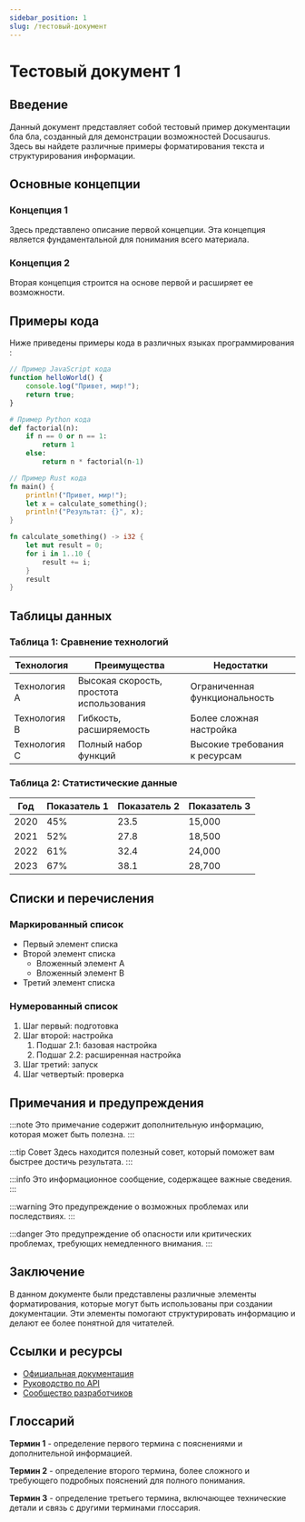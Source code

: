 ```yaml
---
sidebar_position: 1
slug: /тестовый-документ
---
```


# Тестовый документ 1

## Введение

Данный документ представляет собой тестовый пример документации бла бла, созданный для демонстрации возможностей Docusaurus. Здесь вы найдете различные примеры форматирования текста и структурирования информации.

## Основные концепции

### Концепция 1

Здесь представлено описание первой концепции. Эта концепция является фундаментальной для понимания всего материала.

### Концепция 2

Вторая концепция строится на основе первой и расширяет ее возможности.

## Примеры кода

Ниже приведены примеры кода в различных языках программирования :

```javascript
// Пример JavaScript кода
function helloWorld() {
	console.log("Привет, мир!");
	return true;
}
```

```python
# Пример Python кода
def factorial(n):
    if n == 0 or n == 1:
        return 1
    else:
        return n * factorial(n-1)
```

```rust
// Пример Rust кода
fn main() {
    println!("Привет, мир!");
    let x = calculate_something();
    println!("Результат: {}", x);
}

fn calculate_something() -> i32 {
    let mut result = 0;
    for i in 1..10 {
        result += i;
    }
    result
}
```

## Таблицы данных

### Таблица 1: Сравнение технологий

| Технология   | Преимущества                             | Недостатки                    |
| ------------ | ---------------------------------------- | ----------------------------- |
| Технология A | Высокая скорость, простота использования | Ограниченная функциональность |
| Технология B | Гибкость, расширяемость                  | Более сложная настройка       |
| Технология C | Полный набор функций                     | Высокие требования к ресурсам |

### Таблица 2: Статистические данные

| Год  | Показатель 1 | Показатель 2 | Показатель 3 |
| ---- | ------------ | ------------ | ------------ |
| 2020 | 45%          | 23.5         | 15,000       |
| 2021 | 52%          | 27.8         | 18,500       |
| 2022 | 61%          | 32.4         | 24,000       |
| 2023 | 67%          | 38.1         | 28,700       |

## Списки и перечисления

### Маркированный список

- Первый элемент списка
- Второй элемент списка
  - Вложенный элемент A
  - Вложенный элемент B
- Третий элемент списка

### Нумерованный список

1. Шаг первый: подготовка
2. Шаг второй: настройка
   1. Подшаг 2.1: базовая настройка
   2. Подшаг 2.2: расширенная настройка
3. Шаг третий: запуск
4. Шаг четвертый: проверка

## Примечания и предупреждения

:::note
Это примечание содержит дополнительную информацию, которая может быть полезна.
:::

:::tip Совет
Здесь находится полезный совет, который поможет вам быстрее достичь результата.
:::

:::info
Это информационное сообщение, содержащее важные сведения.
:::

:::warning
Это предупреждение о возможных проблемах или последствиях.
:::

:::danger
Это предупреждение об опасности или критических проблемах, требующих немедленного внимания.
:::

## Заключение

В данном документе были представлены различные элементы форматирования, которые могут быть использованы при создании документации. Эти элементы помогают структурировать информацию и делают ее более понятной для читателей.

## Ссылки и ресурсы

- [Официальная документация](https://example.com/docs)
- [Руководство по API](https://example.com/api)
- [Сообщество разработчиков](https://example.com/community)

## Глоссарий

**Термин 1** - определение первого термина с пояснениями и дополнительной информацией.

**Термин 2** - определение второго термина, более сложного и требующего подробных пояснений для полного понимания.

**Термин 3** - определение третьего термина, включающее технические детали и связь с другими терминами глоссария.
